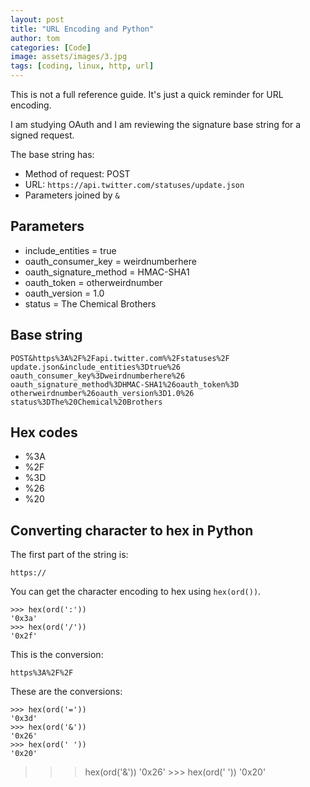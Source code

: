 ```yaml
---
layout: post
title: "URL Encoding and Python"
author: tom
categories: [Code]
image: assets/images/3.jpg
tags: [coding, linux, http, url]
---
```


This is not a full reference guide. It's just a quick reminder for URL encoding.

I am studying OAuth and I am reviewing the signature base string for a signed request.

The base string has:

* Method of request: POST
* URL: `https://api.twitter.com/statuses/update.json`
* Parameters joined by `&`

## Parameters

* include_entities = true
* oauth_consumer_key = weirdnumberhere
* oauth_signature_method = HMAC-SHA1
* oauth_token = otherweirdnumber
* oauth_version = 1.0
* status = The Chemical Brothers

## Base string

    POST&https%3A%2F%2Fapi.twitter.com%%2Fstatuses%2F
    update.json&include_entities%3Dtrue%26
    oauth_consumer_key%3Dweirdnumberhere%26
    oauth_signature_method%3DHMAC-SHA1%26oauth_token%3D
    otherweirdnumber%26oauth_version%3D1.0%26
    status%3DThe%20Chemical%20Brothers

## Hex codes

* %3A
* %2F
* %3D
* %26
* %20

## Converting character to hex in Python

The first part of the string is:

    https://

You can get the character encoding to hex using `hex(ord())`.

    >>> hex(ord(':'))
    '0x3a'
    >>> hex(ord('/'))
    '0x2f'

This is the conversion:

    https%3A%2F%2F

These are the conversions:

    >>> hex(ord('='))
    '0x3d'
    >>> hex(ord('&'))
    '0x26'
    >>> hex(ord(' '))
    '0x20'

 >>> hex(ord('&'))
    '0x26'
    >>> hex(ord(' '))
    '0x20'

